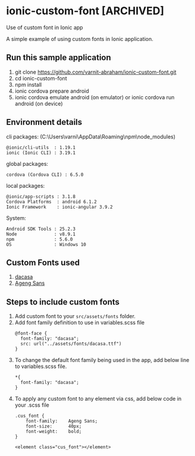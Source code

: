 # ionic-custom-font [ARCHIVED]

Use of custom font in Ionic app

A simple example of using custom fonts in Ionic application.

## Run this sample application
1. git clone https://github.com/varnit-abraham/ionic-custom-font.git
1. cd ionic-custom-font
1. npm install
1. ionic cordova prepare android
1. ionic cordova emulate android (on emulator) or ionic cordova run android (on device)

## Environment details
cli packages: (C:\Users\varni\AppData\Roaming\npm\node_modules)

    @ionic/cli-utils  : 1.19.1
    ionic (Ionic CLI) : 3.19.1

global packages:

    cordova (Cordova CLI) : 6.5.0

local packages:

    @ionic/app-scripts : 3.1.8
    Cordova Platforms  : android 6.1.2
    Ionic Framework    : ionic-angular 3.9.2

System:

    Android SDK Tools : 25.2.3
    Node              : v8.9.1
    npm               : 5.6.0
    OS                : Windows 10

## Custom Fonts used
1. [dacasa](https://www.urbanfonts.com/fonts/da_Casa.font)
1. [Ageng Sans](https://www.urbanfonts.com/fonts/Ageng_Sans.font)

## Steps to include custom fonts
1. Add custom font to your `src/assets/fonts` folder.
1. Add font family definition to use in variables.scss file
    ```
    @font-face {
      font-family: "dacasa";
      src: url("../assets/fonts/dacasa.ttf")
    }
    ```
1. To change the default font family being used in the app, add below line to variables.scss file.
    ```
    *{
      font-family: "dacasa";
    }
    ```
1. To apply any custom font to any element via css, add below code in your .scss file
    ```
    .cus_font {
        font-family:    Ageng Sans;
        font-size:      40px;
        font-weight:    bold;
    }
    
    <element class="cus_font"></element>
    ```
    
    
   
